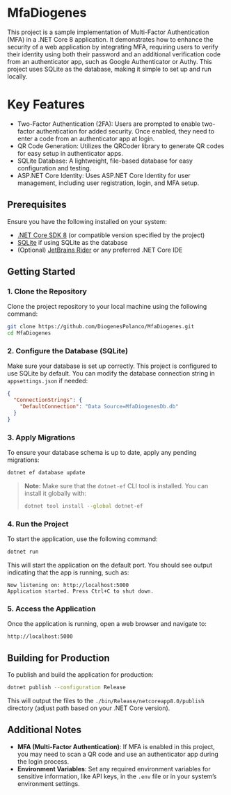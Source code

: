 # MfaDiogenes

This project is a sample implementation of Multi-Factor Authentication (MFA) in a .NET Core 8 application. It demonstrates how to enhance the security of a web application by integrating MFA, requiring users to verify their identity using both their password and an additional verification code from an authenticator app, such as Google Authenticator or Authy. This project uses SQLite as the database, making it simple to set up and run locally.

# Key Features
- Two-Factor Authentication (2FA): Users are prompted to enable two-factor authentication for added security. Once enabled, they need to enter a code from an authenticator app at login.
- QR Code Generation: Utilizes the QRCoder library to generate QR codes for easy setup in authenticator apps.
- SQLite Database: A lightweight, file-based database for easy configuration and testing.
- ASP.NET Core Identity: Uses ASP.NET Core Identity for user management, including user registration, login, and MFA setup.

## Prerequisites

Ensure you have the following installed on your system:

- [.NET Core SDK 8](https://dotnet.microsoft.com/download/dotnet/8.0) (or compatible version specified by the project)
- [SQLite](https://sqlite.org/download.html) if using SQLite as the database
- (Optional) [JetBrains Rider](https://www.jetbrains.com/rider/) or any preferred .NET Core IDE

## Getting Started

### 1. Clone the Repository

Clone the project repository to your local machine using the following command:

```bash
git clone https://github.com/DiogenesPolanco/MfaDiogenes.git
cd MfaDiogenes
```

### 2. Configure the Database (SQLite)

Make sure your database is set up correctly. This project is configured to use SQLite by default. You can modify the database connection string in `appsettings.json` if needed:

```json
{
  "ConnectionStrings": {
    "DefaultConnection": "Data Source=MfaDiogenesDb.db"
  }
}
```

### 3. Apply Migrations

To ensure your database schema is up to date, apply any pending migrations:

```bash
dotnet ef database update
```

> **Note:** Make sure that the `dotnet-ef` CLI tool is installed. You can install it globally with:
> ```bash
> dotnet tool install --global dotnet-ef
> ```

### 4. Run the Project

To start the application, use the following command:

```bash
dotnet run
```

This will start the application on the default port. You should see output indicating that the app is running, such as:

```plaintext
Now listening on: http://localhost:5000
Application started. Press Ctrl+C to shut down.
```

### 5. Access the Application

Once the application is running, open a web browser and navigate to:

```
http://localhost:5000
```

## Building for Production

To publish and build the application for production:

```bash
dotnet publish --configuration Release
```

This will output the files to the `./bin/Release/netcoreapp8.0/publish` directory (adjust path based on your .NET Core version).

## Additional Notes

- **MFA (Multi-Factor Authentication)**: If MFA is enabled in this project, you may need to scan a QR code and use an authenticator app during the login process.
- **Environment Variables**: Set any required environment variables for sensitive information, like API keys, in the `.env` file or in your system’s environment settings.
